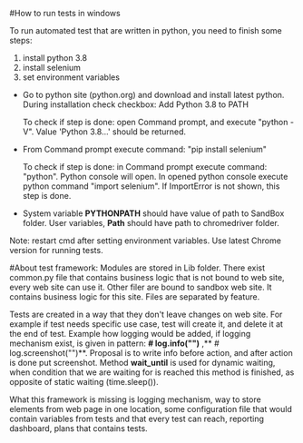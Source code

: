 #How to run tests in windows

To run automated test that are written in python, you need to finish some steps:
 1. install python 3.8
 2. install selenium
 3. set environment variables
 
 - Go to python site (python.org) and download and install latest python.
    During installation check checkbox: Add Python 3.8 to PATH
    
    To check if step is done: open Command prompt, and execute "python -V". 
    Value 'Python 3.8...' should be returned.
    
 - From Command prompt execute command: "pip install selenium"
 
    To check if step is done: in Command prompt execute command: "python". Python console
    will open. In opened python console execute python command "import selenium".
    If ImportError is not shown, this step is done.
    
 - System variable **PYTHONPATH** should have value of  path to SandBox folder.
    User variables, **Path** should have path to chromedriver folder. 
    
Note: restart cmd after setting environment variables. Use latest Chrome version for running tests.


#About test framework:
Modules are stored in Lib folder. There exist common.py file that contains business logic
that is not bound to web site, every web site can use it. Other filer are bound to
sandbox web site. It contains business logic for this site. Files are separated
by feature. 

Tests are created in a way that they don't leave changes on web site.
For example if test needs specific use case, test will create it, and delete it at the end
of test. Example how logging would be added, if logging mechanism exist,
is given in pattern: **# log.info("")** ,** # log.screenshot("")**. Proposal is to
write info before action, and after action is done put screenshot.
Method **wait_until** is used for dynamic waiting, when condition that we are waiting for is
 reached this method is finished, as opposite of static waiting (time.sleep()).
  
What this framework is missing is logging mechanism, way to store elements from web page
in one location, some configuration file that
would contain variables from tests and that every test can reach, reporting dashboard, plans
that contains tests.
    
    
   
 
